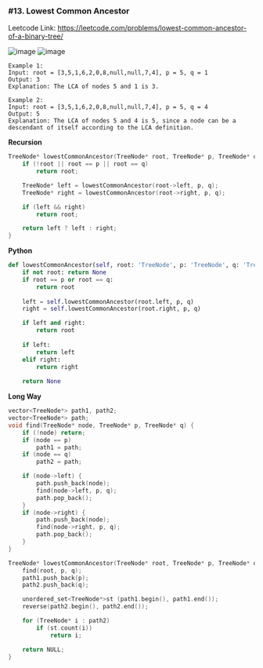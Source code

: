 ### #13. Lowest Common Ancestor

Leetcode Link: https://leetcode.com/problems/lowest-common-ancestor-of-a-binary-tree/

![image](https://github.com/geekykant/SDE-Placement-Interview/assets/27401142/1962d085-7b77-4f53-a8ed-db5a52e87d95)
![image](https://github.com/geekykant/SDE-Placement-Interview/assets/27401142/900ce506-8588-4650-bb6b-c0ac92496312)


```
Example 1:
Input: root = [3,5,1,6,2,0,8,null,null,7,4], p = 5, q = 1
Output: 3
Explanation: The LCA of nodes 5 and 1 is 3.

Example 2:
Input: root = [3,5,1,6,2,0,8,null,null,7,4], p = 5, q = 4
Output: 5
Explanation: The LCA of nodes 5 and 4 is 5, since a node can be a descendant of itself according to the LCA definition.
```

**Recursion**
```cpp
TreeNode* lowestCommonAncestor(TreeNode* root, TreeNode* p, TreeNode* q) {
    if (!root || root == p || root == q)
        return root;

    TreeNode* left = lowestCommonAncestor(root->left, p, q);
    TreeNode* right = lowestCommonAncestor(root->right, p, q);

    if (left && right)
        return root;

    return left ? left : right;
}
```

**Python**
```python
def lowestCommonAncestor(self, root: 'TreeNode', p: 'TreeNode', q: 'TreeNode') -> 'TreeNode':
    if not root: return None
    if root == p or root == q:
        return root
    
    left = self.lowestCommonAncestor(root.left, p, q)
    right = self.lowestCommonAncestor(root.right, p, q)

    if left and right:
        return root
    
    if left:
        return left
    elif right:
        return right
    
    return None
```

**Long Way**
```cpp
vector<TreeNode*> path1, path2;
vector<TreeNode*> path;
void find(TreeNode* node, TreeNode* p, TreeNode* q) {
    if (!node) return;
    if (node == p)
        path1 = path;
    if (node == q)
        path2 = path;

    if (node->left) {
        path.push_back(node);
        find(node->left, p, q);
        path.pop_back();
    }
    if (node->right) {
        path.push_back(node);
        find(node->right, p, q);
        path.pop_back();
    }
}

TreeNode* lowestCommonAncestor(TreeNode* root, TreeNode* p, TreeNode* q) {
    find(root, p, q);
    path1.push_back(p);
    path2.push_back(q);

    unordered_set<TreeNode*>st (path1.begin(), path1.end());
    reverse(path2.begin(), path2.end());

    for (TreeNode* i : path2)
        if (st.count(i))
            return i;

    return NULL;
}
```
